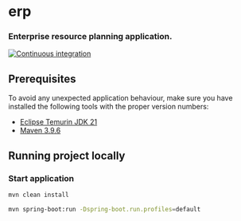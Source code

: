 erp
===

### Enterprise resource planning application.

[![Continuous integration](https://github.com/jbence1994/erp/actions/workflows/build.yml/badge.svg)](https://github.com/jbence1994/erp/actions/workflows/build.yml)

Prerequisites
-------------

To avoid any unexpected application behaviour, make sure you have installed the following tools with the proper version numbers:

- [Eclipse Temurin JDK 21](https://adoptium.net/temurin/releases/?version=21)
- [Maven 3.9.6](https://maven.apache.org/download.cgi)

Running project locally
-----------------------

### Start application

```bash
mvn clean install

mvn spring-boot:run -Dspring-boot.run.profiles=default
```
